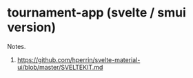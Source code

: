 # tournament-app (svelte / smui version)

Notes.

1. https://github.com/hperrin/svelte-material-ui/blob/master/SVELTEKIT.md

